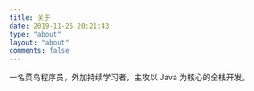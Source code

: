 ```yaml
---
title: 关于
date: 2019-11-25 20:21:43
type: "about"
layout: "about"
comments: false
---
```


一名菜鸟程序员，外加持续学习者，主攻以 Java 为核心的全栈开发。